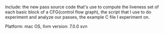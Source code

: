 Include:
the new pass source code that's use to compute the liveness set of each basic block of a CFG(control flow graph), 
the script that I use to do experiment and analyze our passes,
the example C file I experiment on.

Platform: mac OS, llvm version: 7.0.0 svn


